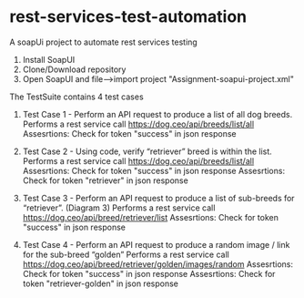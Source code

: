 # rest-services-test-automation
A soapUi project to automate rest services testing

1. Install SoapUI
2. Clone/Download repository 
3. Open SoapUI and file-->import project "Assignment-soapui-project.xml"

The TestSuite contains 4 test cases

1. Test Case 1 - Perform an API request to produce a list of all dog breeds.
Performs a rest service call https://dog.ceo/api/breeds/list/all
Assesrtions: Check for token "success" in json response

2. Test Case 2 - Using code, verify “retriever” breed is within the list.
Performs a rest service call https://dog.ceo/api/breeds/list/all
Assesrtions: Check for token "success" in json response
Assesrtions: Check for token "retriever" in json response

3. Test Case 3 - Perform an API request to produce a list of sub-breeds for “retriever”. (Diagram 3)
Performs a rest service call https://dog.ceo/api/breed/retriever/list
Assesrtions: Check for token "success" in json response

4. Test Case 4 - Perform an API request to produce a random image / link for the sub-breed “golden”
Performs a rest service call https://dog.ceo/api/breed/retriever/golden/images/random
Assesrtions: Check for token "success" in json response
Assesrtions: Check for token "retriever-golden" in json response



